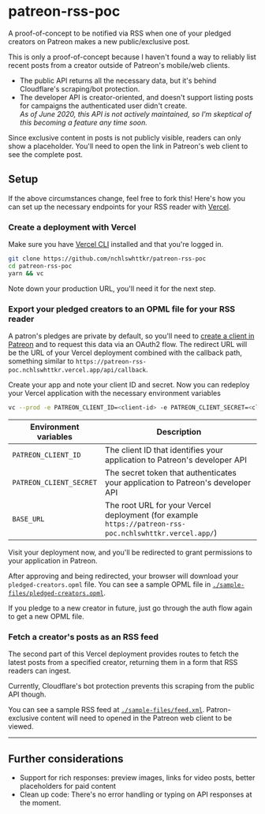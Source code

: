 # patreon-rss-poc

A proof-of-concept to be notified via RSS when one of your pledged creators on Patreon makes a new public/exclusive post.

This is only a proof-of-concept because I haven't found a way to reliably list recent posts from a creator outside of Patreon's mobile/web clients.

- The public API returns all the necessary data, but it's behind Cloudflare's scraping/bot protection.
- The developer API is creator-oriented, and doesn't support listing posts for campaigns the authenticated user didn't create. \
  _As of June 2020, this API is not actively maintained, so I'm skeptical of this becoming a feature any time soon._

Since exclusive content in posts is not publicly visible, readers can only show a placeholder. You'll need to open the link in Patreon's web client to see the complete post.

## Setup

If the above circumstances change, feel free to fork this! Here's how you can set up the necessary endpoints for your RSS reader with [Vercel](https://vercel.com).

### Create a deployment with Vercel

Make sure you have [Vercel CLI](https://vercel.com/docs/cli) installed and that you're logged in.

```sh
git clone https://github.com/nchlswhttkr/patreon-rss-poc
cd patreon-rss-poc
yarn && vc
```

Note down your production URL, you'll need it for the next step.

### Export your pledged creators to an OPML file for your RSS reader

A patron's pledges are private by default, so you'll need to [create a client in Patreon](https://www.patreon.com/portal/registration/register-clients) and to request this data via an OAuth2 flow. The redirect URL will be the URL of your Vercel deployment combined with the callback path, something similar to `https://patreon-rss-poc.nchlswhttkr.vercel.app/api/callback`.

Create your app and note your client ID and secret. Now you can redeploy your Vercel application with the necessary environment variables

```sh
vc --prod -e PATREON_CLIENT_ID=<client-id> -e PATREON_CLIENT_SECRET=<client-secret> -e BASE_URL=<vercel-deployment-url>
```

| Environment variables   | Description                                                                                             |
| ----------------------- | ------------------------------------------------------------------------------------------------------- |
| `PATREON_CLIENT_ID`     | The client ID that identifies your application to Patreon's developer API                               |
| `PATREON_CLIENT_SECRET` | The secret token that authenticates your application to Patreon's developer API                         |
| `BASE_URL`              | The root URL for your Vercel deployment (for example `https://patreon-rss-poc.nchlswhttkr.vercel.app/`) |

Visit your deployment now, and you'll be redirected to grant permissions to your application in Patreon.

After approving and being redirected, your browser will download your `pledged-creators.opml` file. You can see a sample OPML file in [`./sample-files/pledged-creators.opml`](./sample-files/pledged-creators.opml).

If you pledge to a new creator in future, just go through the auth flow again to get a new OPML file.

### Fetch a creator's posts as an RSS feed

The second part of this Vercel deployment provides routes to fetch the latest posts from a specified creator, returning them in a form that RSS readers can ingest.

Currently, Cloudflare's bot protection prevents this scraping from the public API though.

You can see a sample RSS feed at [`./sample-files/feed.xml`](./sample-files/feed.xml). Patron-exclusive content will need to opened in the Patreon web client to be viewed.

---

## Further considerations

- Support for rich responses: preview images, links for video posts, better placeholders for paid content
- Clean up code: There's no error handling or typing on API responses at the moment.
